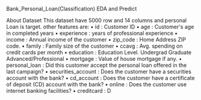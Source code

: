 Bank_Personal_Loan(Classification) EDA and Predict

About Dataset
This dataset have 5000 row and 14 columns and personal Loan is target. other features are:
• id : Customer ID
• age : Customer's age in completed years
• experience : years of professional experience
• income : Annual income of the customer
• zip_code : Home Address ZIP code.
• family : Family size of the customer
• ccavg : Avg. spending on credit cards per month
• education : Education Level.
Undergrad
Graduate
Advanced/Professional
• mortgage : Value of house mortgage if any.
• personal_loan : Did this customer accept the personal loan offered in the last campaign?
• securities_account : Does the customer have a securities account with the bank?
• cd_account : Does the customer have a certificate of deposit (CD) account with the bank?
• online : Does the customer use internet banking facilities?
• creditcard : D
